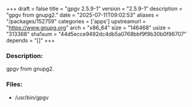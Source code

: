 +++
draft = false
title = "gpgv 2.5.9-1"
version = "2.5.9-1"
description = "gpgv from gnupg2."
date = "2025-07-11T09:02:53"
aliases = "/packages/152759"
categories = ['apps']
upstreamurl = "https://www.gnupg.org"
arch = "x86_64"
size = "146468"
usize = "313368"
sha1sum = "44d5ecce9492dc4db5a0768bbf9f9b30b0f96707"
depends = "[]"
+++
### Description: 
gpgv from gnupg2.

### Files: 
* /usr/bin/gpgv
